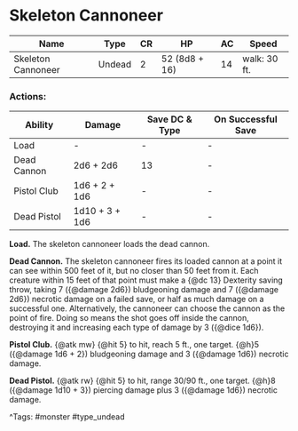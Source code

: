 # Skeleton Cannoneer

| Name | Type | CR | HP | AC | Speed |
|------|------|----|----|----|-------|
| Skeleton Cannoneer | Undead | 2 | 52 (8d8 + 16) | 14 | walk: 30 ft. |

### Actions:

| Ability | Damage | Save DC & Type | On Successful Save |
|---------|--------|----------------|--------------------|
| Load | - | - | - |
| Dead Cannon | 2d6 + 2d6 | 13 | - |
| Pistol Club | 1d6 + 2 + 1d6 | - | - |
| Dead Pistol | 1d10 + 3 + 1d6 | - | - |


**Load.** The skeleton cannoneer loads the dead cannon.

**Dead Cannon.** The skeleton cannoneer fires its loaded cannon at a point it can see within 500 feet of it, but no closer than 50 feet from it. Each creature within 15 feet of that point must make a {@dc 13} Dexterity saving throw, taking 7 ({@damage 2d6}) bludgeoning damage and 7 ({@damage 2d6}) necrotic damage on a failed save, or half as much damage on a successful one. Alternatively, the cannoneer can choose the cannon as the point of fire. Doing so means the shot goes off inside the cannon, destroying it and increasing each type of damage by 3 ({@dice 1d6}).

**Pistol Club.** {@atk mw} {@hit 5} to hit, reach 5 ft., one target. {@h}5 ({@damage 1d6 + 2}) bludgeoning damage and 3 ({@damage 1d6}) necrotic damage.

**Dead Pistol.** {@atk rw} {@hit 5} to hit, range 30/90 ft., one target. {@h}8 ({@damage 1d10 + 3}) piercing damage plus 3 ({@damage 1d6}) necrotic damage.

^Tags: #monster #type_undead